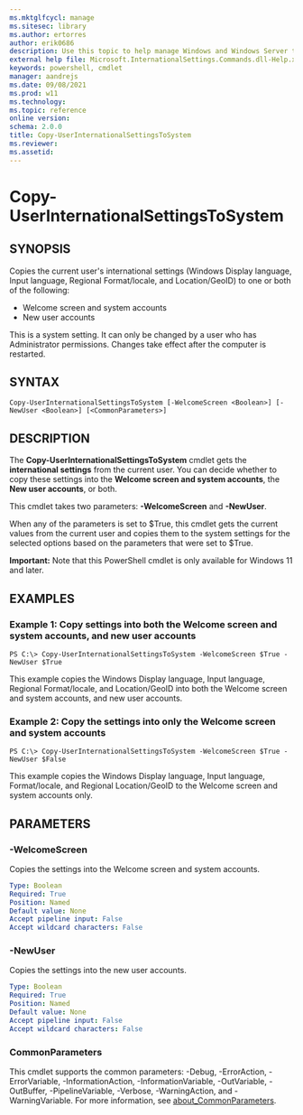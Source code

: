 ```yaml
---
ms.mktglfcycl: manage
ms.sitesec: library
ms.author: ertorres
author: erik0686
description: Use this topic to help manage Windows and Windows Server technologies with Windows PowerShell.
external help file: Microsoft.InternationalSettings.Commands.dll-Help.xml
keywords: powershell, cmdlet
manager: aandrejs
ms.date: 09/08/2021
ms.prod: w11
ms.technology:
ms.topic: reference
online version:
schema: 2.0.0
title: Copy-UserInternationalSettingsToSystem
ms.reviewer:
ms.assetid:
---
```


# Copy-UserInternationalSettingsToSystem

## SYNOPSIS
Copies the current user's international settings (Windows Display language, Input language, Regional Format/locale, and Location/GeoID) to one or both of the following:
* Welcome screen and system accounts
* New user accounts

This is a system setting. It can only be changed by a user who has Administrator permissions. Changes take effect after the computer is restarted.

## SYNTAX

```
Copy-UserInternationalSettingsToSystem [-WelcomeScreen <Boolean>] [-NewUser <Boolean>] [<CommonParameters>]
```

## DESCRIPTION
The **Copy-UserInternationalSettingsToSystem** cmdlet gets the **international settings** from the current user.
You can decide whether to copy these settings into the **Welcome screen and system accounts**, the **New user accounts**, or both.

This cmdlet takes two parameters: **-WelcomeScreen** and **-NewUser**.

When any of the parameters is set to $True, this cmdlet gets the current values from the current user and copies them to the system settings for the selected options based on the parameters that were set to $True.

**Important:** Note that this PowerShell cmdlet is only available for Windows 11 and later.


## EXAMPLES

### Example 1: Copy settings into both the Welcome screen and system accounts, and new user accounts
```
PS C:\> Copy-UserInternationalSettingsToSystem -WelcomeScreen $True -NewUser $True
```

This example copies the Windows Display language, Input language, Regional Format/locale, and Location/GeoID into both the Welcome screen and system accounts, and new user accounts.


### Example 2: Copy the settings into only the Welcome screen and system accounts
```
PS C:\> Copy-UserInternationalSettingsToSystem -WelcomeScreen $True -NewUser $False
```

This example copies the Windows Display language, Input language, Format/locale, and Regional Location/GeoID to the Welcome screen and system accounts only.


## PARAMETERS

### -WelcomeScreen
Copies the settings into the Welcome screen and system accounts.

```yaml
Type: Boolean
Required: True
Position: Named
Default value: None
Accept pipeline input: False
Accept wildcard characters: False
```

### -NewUser
Copies the settings into the new user accounts.

```yaml
Type: Boolean
Required: True
Position: Named
Default value: None
Accept pipeline input: False
Accept wildcard characters: False
```

### CommonParameters
This cmdlet supports the common parameters: -Debug, -ErrorAction, -ErrorVariable, -InformationAction, -InformationVariable, -OutVariable, -OutBuffer, -PipelineVariable, -Verbose, -WarningAction, and -WarningVariable. For more information, see [about_CommonParameters](https://go.microsoft.com/fwlink/?LinkID=113216).